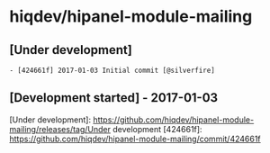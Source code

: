 # hiqdev/hipanel-module-mailing

## [Under development]

    - [424661f] 2017-01-03 Initial commit [@silverfire]

## [Development started] - 2017-01-03

[@silverfire]: https://github.com/SilverFire
[d.naumenko.a@gmail.com]: https://github.com/SilverFire
[@hiqsol]: https://github.com/hiqsol
[sol@hiqdev.com]: https://github.com/hiqsol
[Under development]: https://github.com/hiqdev/hipanel-module-mailing/releases/tag/Under development
[424661f]: https://github.com/hiqdev/hipanel-module-mailing/commit/424661f

